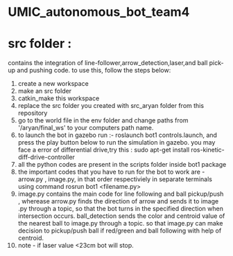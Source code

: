 # UMIC_autonomous_bot_team4
# src folder :
contains the integration of line-follower,arrow_detection,laser,and ball pick-up and pushing code.
to use this, follow the steps below:

1) create a new workspace
2) make an src folder
3) catkin_make this workspace
4) replace the src folder you created with src_aryan folder from this repository
5) go to the world file in the env folder and change paths from '/aryan/final_ws' to your computers path name.
6) to launch the bot in gazebo run :- roslaunch bot1 controls.launch, and press the play button below to run the simulation in gazebo.
   you may face a error of differential drive,try this : sudo apt-get install ros-kinetic-diff-drive-controller
7) all the python codes are present in the scripts folder inside bot1 package
8) the important codes that you have to run for the bot to work are - arrow.py , image.py, in that order respectiviely in separate terminals
   using command rosrun bot1 <filename.py>
9) image.py contains the main code for line following and ball pickup/push , wherease arrow.py finds the direction of arrow and sends it to image .py through a topic, so that the bot turns in the specified direction when intersection occurs. ball_detection sends the color and centroid value of the nearest ball to image.py through a topic. so that image.py can make decision to pickup/push ball if red/green and ball following with help of centroid. 
10) note - if laser value <23cm bot will stop.

